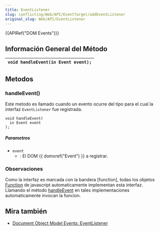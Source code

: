 ```yaml
---
title: EventListener
slug: conflicting/Web/API/EventTarget/addEventListener
original_slug: Web/API/EventListener
---
```


{{APIRef("DOM Events")}}

## Información General del Método

| `void handleEvent(in Event event);` |
| ----------------------------------- |

## Metodos

### handleEvent()

Este metodo es llamado cuando un evento ocurre del tipo para el cual la interfaz `EventListener` fue registrada.

```
void handleEvent(
  in Event event
);
```

##### Parametros

- `event`
  - : El DOM {{ domxref("Event") }} a registrar.

### Observaciones

Como la interfaz es marcada con la bandera [function], todas los objetos [Function](/en/JavaScript/Reference/Global_Objects/Function) de javascript automaticamente implementan esta interfaz. Llamando el método [handleEvent](#handleevent) en tales implementaciones automaticamente invocan la funcion.

## Mira también

- [Document Object Model Events: EventListener](https://www.w3.org/TR/DOM-Level-2-Events/events.html#Events-EventListener)
